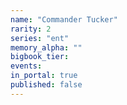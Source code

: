 ```yaml
---
name: "Commander Tucker"
rarity: 2
series: "ent"
memory_alpha: ""
bigbook_tier:
events:
in_portal: true
published: false
---
```


